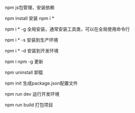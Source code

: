npm	js包管理，安装依赖

npm install 安装 npm i *

npm i * -g 全局安装，通常安装工具类，可以在全局使用命令行

npm i * -s 安装到生产环境

npm i * -d 安装到开发环境

npm i npm -g 更新

npm uninstall 卸载

npm init 生成package.json配置文件

npm run dev 运行开发环境

npm run build 打包项目
